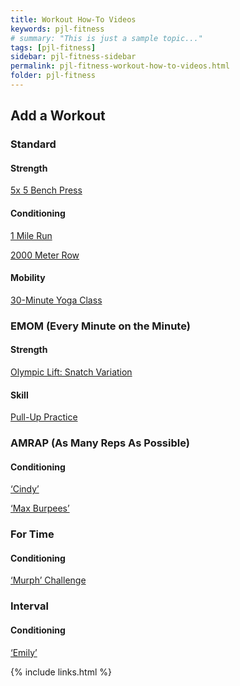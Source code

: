 ```yaml
---
title: Workout How-To Videos
keywords: pjl-fitness
# summary: "This is just a sample topic..."
tags: [pjl-fitness]
sidebar: pjl-fitness-sidebar
permalink: pjl-fitness-workout-how-to-videos.html
folder: pjl-fitness
---
```


## Add a Workout

### Standard

#### Strength

<!-- [![Add a new Standard Strength Workout](https://img.youtube.com/vi/qnoI8HZO6_s/0.jpg)](https://www.youtube.com/watch?v=qnoI8HZO6_s) -->

[5x 5 Bench Press](https://youtu.be/qnoI8HZO6_s)

#### Conditioning

[1 Mile Run](https://youtu.be/wcjbD1dilAg)

[2000 Meter Row](https://youtu.be/OV-lVMT31Bk)

#### Mobility

[30-Minute Yoga Class](https://youtu.be/5BtocX0fErs)

### EMOM (Every Minute on the Minute)

#### Strength

[Olympic Lift: Snatch Variation](https://youtu.be/O0bH_KXOfIM)

#### Skill

[Pull-Up Practice](https://youtu.be/VxyxiPUnEY0)

### AMRAP (As Many Reps As Possible)

#### Conditioning

[‘Cindy’](https://youtu.be/KMcTNmkIQeU)

[‘Max Burpees’](https://youtu.be/gpJhx-WG4oo)

### For Time

#### Conditioning

[‘Murph’ Challenge](https://youtu.be/V8EuKDKcz9A)

### Interval

#### Conditioning

[‘Emily’](https://youtu.be/-WXdOCiTqIo)

{% include links.html %}
